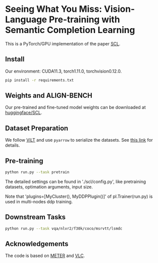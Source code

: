 # Seeing What You Miss: Vision-Language Pre-training with Semantic Completion Learning

This is a PyTorch/GPU implementation of the paper [SCL](https://arxiv.org/pdf/2211.13437.pdf). 


## Install

Our environment: CUDA11.3, torch1.11.0, torchvision0.12.0.

```bash
pip install -r requirements.txt
```

## Weights and ALIGN-BENCH

Our pre-trained and fine-tuned model weights can be downloaded at [huggingface/SCL](https://huggingface.co/jiyatai/SCL).

## Dataset Preparation

We follow [ViLT](https://github.com/dandelin/ViLT) and use `pyarrow` to serialize the datasets. See [this link](https://github.com/dandelin/ViLT/blob/master/DATA.md) for details.

## Pre-training

```bash
python run.py --task pretrain
```

The detailed settings can be found in './scl/config.py', like pretraining datasets, optimation arguments, input size. 

Note that 'plugins=[MyCluster(), MyDDPPlugin()]' of pl.Trainer(run.py) is used in multi-nodes ddp training.

## Downstream Tasks

```bash
python run.py --task vqa/nlvr2/f30k/coco/msrvtt/lsmdc
```


## Acknowledgements

The code is based on [METER](https://github.com/zdou0830/METER) and [VLC](https://github.com/guilk/VLC).

